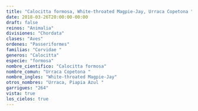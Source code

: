 ```yaml
---
title: "Calocitta formosa, White-throated Magpie-Jay, Urraca Copetona "
date: 2018-03-26T20:00:00-00:00
draft: false
reinos: "Animalia"
divisiones: "Chordata"
clases: "Aves"
ordenes: "Passeriformes"
familias: "Corvidae "
generos: "Calocitta"
especie: "formosa"
nombre_cientifico: "Calocitta formosa"
nombre_comun: "Urraca Copetona "
nombre_ingles: "White-throated Magpie-Jay"
otros_nombres: "Urraca, Piapia Azul "
garrigues: "264"
vista: true
los_cielos: true
---
```

